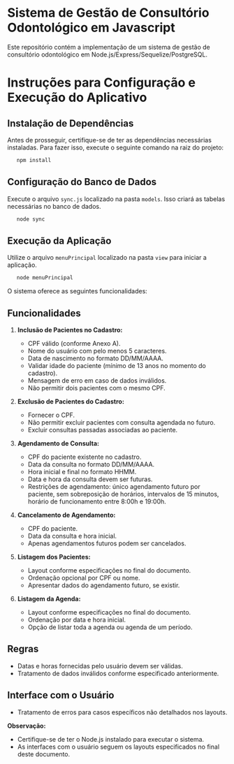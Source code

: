 # Sistema de Gestão de Consultório Odontológico em Javascript

Este repositório contém a implementação de um sistema de gestão de consultório odontológico em Node.js/Express/Sequelize/PostgreSQL. 

# Instruções para Configuração e Execução do Aplicativo

## Instalação de Dependências

Antes de prosseguir, certifique-se de ter as dependências necessárias instaladas. Para fazer isso, execute o seguinte comando na raiz do projeto:

```bash
   npm install
```

## Configuração do Banco de Dados

Execute o arquivo `sync.js` localizado na pasta `models`. Isso criará as tabelas necessárias no banco de dados.


```bash
   node sync
```

## Execução da Aplicação

Utilize o arquivo `menuPrincipal` localizado na pasta `view` para iniciar a aplicação.
```bash
   node menuPrincipal
```

O sistema oferece as seguintes funcionalidades:

## Funcionalidades

1. **Inclusão de Pacientes no Cadastro:**
   - CPF válido (conforme Anexo A).
   - Nome do usuário com pelo menos 5 caracteres.
   - Data de nascimento no formato DD/MM/AAAA.
   - Validar idade do paciente (mínimo de 13 anos no momento do cadastro).
   - Mensagem de erro em caso de dados inválidos.
   - Não permitir dois pacientes com o mesmo CPF.

2. **Exclusão de Pacientes do Cadastro:**
   - Fornecer o CPF.
   - Não permitir excluir pacientes com consulta agendada no futuro.
   - Excluir consultas passadas associadas ao paciente.

3. **Agendamento de Consulta:**
   - CPF do paciente existente no cadastro.
   - Data da consulta no formato DD/MM/AAAA.
   - Hora inicial e final no formato HHMM.
   - Data e hora da consulta devem ser futuras.
   - Restrições de agendamento: único agendamento futuro por paciente, sem sobreposição de horários, intervalos de 15 minutos, horário de funcionamento entre 8:00h e 19:00h.

4. **Cancelamento de Agendamento:**
   - CPF do paciente.
   - Data da consulta e hora inicial.
   - Apenas agendamentos futuros podem ser cancelados.

5. **Listagem dos Pacientes:**
   - Layout conforme especificações no final do documento.
   - Ordenação opcional por CPF ou nome.
   - Apresentar dados do agendamento futuro, se existir.

6. **Listagem da Agenda:**
   - Layout conforme especificações no final do documento.
   - Ordenação por data e hora inicial.
   - Opção de listar toda a agenda ou agenda de um período.

## Regras
- Datas e horas fornecidas pelo usuário devem ser válidas.
- Tratamento de dados inválidos conforme especificado anteriormente.

## Interface com o Usuário
- Tratamento de erros para casos específicos não detalhados nos layouts.

**Observação:**
- Certifique-se de ter o Node.js instalado para executar o sistema.
- As interfaces com o usuário seguem os layouts especificados no final deste documento.

